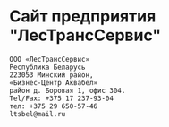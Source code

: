 Сайт предприятия "ЛесТрансСервис"
=================
```
ООО «ЛесТрансСервис»
Республика Беларусь
223053 Минский район,
«Бизнес-Центр Аквабел»
район д. Боровая 1, офис 304. 
Tel/Fax: +375 17 237-93-04
тел: +375 29 650-57-46
ltsbel@mail.ru
```
